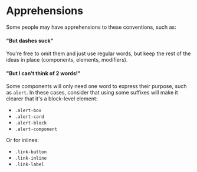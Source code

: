# Apprehensions

Some people may have apprehensions to these conventions, such as:

#### "But dashes suck"

You're free to omit them and just use regular words, but keep the rest of the ideas in place (components, elements, modifiers).

#### "But I can't think of 2 words!"

Some components will only need one word to express their purpose, such as `alert`. In these cases, consider that using some suffixes will make it clearer that it's a block-level element:

  * `.alert-box`
  * `.alert-card`
  * `.alert-block`
  * `.alert-component`

  Or for inlines:

  * `.link-button`
  * `.link-inline`
  * `.link-label`
